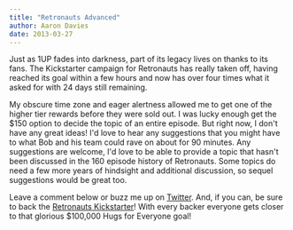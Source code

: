 ```yaml
---
title: "Retronauts Advanced"
author: Aaron Davies
date: 2013-03-27
---
```


Just as 1UP fades into darkness, part of its legacy lives on thanks to its fans. The Kickstarter campaign for Retronauts has really taken off, having reached its goal within a few hours and now has over four times what it asked for with 24 days still remaining.

My obscure time zone and eager alertness allowed me to get one of the higher tier rewards before they were sold out. I was lucky enough get the $150 option to decide the topic of an entire episode. But right now, I don't have any great ideas! I'd love to hear any suggestions that you might have to what Bob and his team could rave on about for 90 minutes. Any suggestions are welcome, I'd love to be able to provide a topic that hasn't been discussed in the 160 episode history of Retronauts. Some topics do need a few more years of hindsight and additional discussion, so sequel suggestions would be great too.

Leave a comment below or buzz me up on [Twitter](http://twitter.com/aaronights). And, if you can, be sure to back the [Retronauts Kickstarter](http://www.kickstarter.com/projects/2005831476/revive-retronauts-your-favorite-classic-gaming-pod)! With every backer everyone gets closer to that glorious $100,000 Hugs for Everyone goal!
